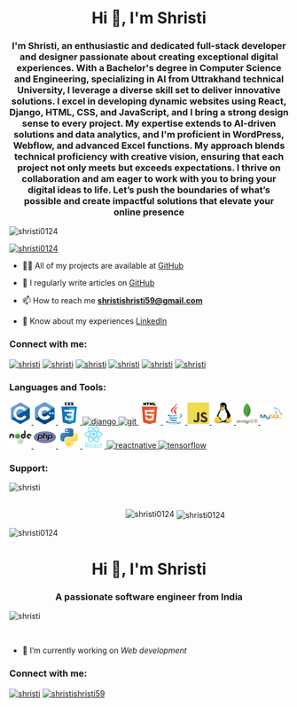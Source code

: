 <h1 align="center">Hi 👋, I'm Shristi</h1>
<h3 align="center">I'm Shristi, an enthusiastic and dedicated full-stack developer and designer passionate about creating exceptional digital experiences. With a Bachelor's degree in Computer Science and Engineering, specializing in AI from Uttrakhand technical University, I leverage a diverse skill set to deliver innovative solutions. I excel in developing dynamic websites using React, Django, HTML, CSS, and JavaScript, and I bring a strong design sense to every project. My expertise extends to AI-driven solutions and data analytics, and I'm proficient in WordPress, Webflow, and advanced Excel functions. My approach blends technical proficiency with creative vision, ensuring that each project not only meets but exceeds expectations. I thrive on collaboration and am eager to work with you to bring your digital ideas to life. Let’s push the boundaries of what’s possible and create impactful solutions that elevate your online presence</h3>

<p align="left"> <img src="https://komarev.com/ghpvc/?username=shristi0124&label=Profile%20views&color=0e75b6&style=flat" alt="shristi0124" /> </p>

<p align="left"> <a href="https://github.com/ryo-ma/github-profile-trophy"><img src="https://github-profile-trophy.vercel.app/?username=shristi0124" alt="shristi0124" /></a> </p>

- 👨‍💻 All of my projects are available at [GitHub](GitHub)

- 📝 I regularly write articles on [GitHub](GitHub)

- 📫 How to reach me **shristishristi59@gmail.com**

- 📄 Know about my experiences [LinkedIn](LinkedIn)

<h3 align="left">Connect with me:</h3>
<p align="left">
<a href="https://linkedin.com/in/shristi" target="blank"><img align="center" src="https://raw.githubusercontent.com/rahuldkjain/github-profile-readme-generator/master/src/images/icons/Social/linked-in-alt.svg" alt="shristi" height="30" width="40" /></a>
<a href="https://fb.com/shristi" target="blank"><img align="center" src="https://raw.githubusercontent.com/rahuldkjain/github-profile-readme-generator/master/src/images/icons/Social/facebook.svg" alt="shristi" height="30" width="40" /></a>
<a href="https://instagram.com/shristi" target="blank"><img align="center" src="https://raw.githubusercontent.com/rahuldkjain/github-profile-readme-generator/master/src/images/icons/Social/instagram.svg" alt="shristi" height="30" width="40" /></a>
<a href="https://www.leetcode.com/shristi" target="blank"><img align="center" src="https://raw.githubusercontent.com/rahuldkjain/github-profile-readme-generator/master/src/images/icons/Social/leet-code.svg" alt="shristi" height="30" width="40" /></a>
<a href="https://auth.geeksforgeeks.org/user/shristi" target="blank"><img align="center" src="https://raw.githubusercontent.com/rahuldkjain/github-profile-readme-generator/master/src/images/icons/Social/geeks-for-geeks.svg" alt="shristi" height="30" width="40" /></a>
<a href="https://discord.gg/shristi" target="blank"><img align="center" src="https://raw.githubusercontent.com/rahuldkjain/github-profile-readme-generator/master/src/images/icons/Social/discord.svg" alt="shristi" height="30" width="40" /></a>
</p>

<h3 align="left">Languages and Tools:</h3>
<p align="left"> <a href="https://www.cprogramming.com/" target="_blank" rel="noreferrer"> <img src="https://raw.githubusercontent.com/devicons/devicon/master/icons/c/c-original.svg" alt="c" width="40" height="40"/> </a> <a href="https://www.w3schools.com/cpp/" target="_blank" rel="noreferrer"> <img src="https://raw.githubusercontent.com/devicons/devicon/master/icons/cplusplus/cplusplus-original.svg" alt="cplusplus" width="40" height="40"/> </a> <a href="https://www.w3schools.com/css/" target="_blank" rel="noreferrer"> <img src="https://raw.githubusercontent.com/devicons/devicon/master/icons/css3/css3-original-wordmark.svg" alt="css3" width="40" height="40"/> </a> <a href="https://www.djangoproject.com/" target="_blank" rel="noreferrer"> <img src="https://cdn.worldvectorlogo.com/logos/django.svg" alt="django" width="40" height="40"/> </a> <a href="https://git-scm.com/" target="_blank" rel="noreferrer"> <img src="https://www.vectorlogo.zone/logos/git-scm/git-scm-icon.svg" alt="git" width="40" height="40"/> </a> <a href="https://www.w3.org/html/" target="_blank" rel="noreferrer"> <img src="https://raw.githubusercontent.com/devicons/devicon/master/icons/html5/html5-original-wordmark.svg" alt="html5" width="40" height="40"/> </a> <a href="https://www.java.com" target="_blank" rel="noreferrer"> <img src="https://raw.githubusercontent.com/devicons/devicon/master/icons/java/java-original.svg" alt="java" width="40" height="40"/> </a> <a href="https://developer.mozilla.org/en-US/docs/Web/JavaScript" target="_blank" rel="noreferrer"> <img src="https://raw.githubusercontent.com/devicons/devicon/master/icons/javascript/javascript-original.svg" alt="javascript" width="40" height="40"/> </a> <a href="https://www.linux.org/" target="_blank" rel="noreferrer"> <img src="https://raw.githubusercontent.com/devicons/devicon/master/icons/linux/linux-original.svg" alt="linux" width="40" height="40"/> </a> <a href="https://www.mongodb.com/" target="_blank" rel="noreferrer"> <img src="https://raw.githubusercontent.com/devicons/devicon/master/icons/mongodb/mongodb-original-wordmark.svg" alt="mongodb" width="40" height="40"/> </a> <a href="https://www.mysql.com/" target="_blank" rel="noreferrer"> <img src="https://raw.githubusercontent.com/devicons/devicon/master/icons/mysql/mysql-original-wordmark.svg" alt="mysql" width="40" height="40"/> </a> <a href="https://nodejs.org" target="_blank" rel="noreferrer"> <img src="https://raw.githubusercontent.com/devicons/devicon/master/icons/nodejs/nodejs-original-wordmark.svg" alt="nodejs" width="40" height="40"/> </a> <a href="https://www.php.net" target="_blank" rel="noreferrer"> <img src="https://raw.githubusercontent.com/devicons/devicon/master/icons/php/php-original.svg" alt="php" width="40" height="40"/> </a> <a href="https://www.python.org" target="_blank" rel="noreferrer"> <img src="https://raw.githubusercontent.com/devicons/devicon/master/icons/python/python-original.svg" alt="python" width="40" height="40"/> </a> <a href="https://reactjs.org/" target="_blank" rel="noreferrer"> <img src="https://raw.githubusercontent.com/devicons/devicon/master/icons/react/react-original-wordmark.svg" alt="react" width="40" height="40"/> </a> <a href="https://reactnative.dev/" target="_blank" rel="noreferrer"> <img src="https://reactnative.dev/img/header_logo.svg" alt="reactnative" width="40" height="40"/> </a> <a href="https://www.tensorflow.org" target="_blank" rel="noreferrer"> <img src="https://www.vectorlogo.zone/logos/tensorflow/tensorflow-icon.svg" alt="tensorflow" width="40" height="40"/> </a> </p>


<h3 align="left">Support:</h3>
<p><a href="https://www.buymeacoffee.com/shristi"> <img align="left" src="https://cdn.buymeacoffee.com/buttons/v2/default-yellow.png" height="50" width="210" alt="shristi" /></a></p><br><br>


<p><img align="left" src="https://github-readme-stats.vercel.app/api/top-langs?username=shristi0124&show_icons=true&locale=en&layout=compact" alt="shristi0124" /></p>

<p>&nbsp;<img align="center" src="https://github-readme-stats.vercel.app/api?username=shristi0124&show_icons=true&locale=en" alt="shristi0124" /></p>

<p><img align="center" src="https://github-readme-streak-stats.herokuapp.com/?user=shristi0124&" alt="shristi0124" /></p>








<h1 align="center">Hi 👋, I'm Shristi</h1>
<h3 align="center">A passionate software engineer from India</h3>

<p align="left"> <img src="https://komarev.com/ghpvc/?username=shristi&label=Profile%20views&color=0e75b6&style=flat" alt="shristi" /> </p>

<p align="left"> <a href="https://twitter.com/" target="blank"><img src="https://img.shields.io/twitter/follow/?logo=twitter&style=for-the-badge" alt="" /></a> </p>

- 🔭 I’m currently working on *Web development*

<h3 align="left">Connect with me:</h3>
<p align="left">
<a href="https://linkedin.com/in/shristi" target="blank"><img align="center" src="https://raw.githubusercontent.com/rahuldkjain/github-profile-readme-generator/master/src/images/icons/Social/linked-in-alt.svg" alt="shristi" height="30" width="40" /></a>
<a href="https://www.leetcode.com/shristishristi59" target="blank"><img align="center" src="https://raw.githubusercontent.com/rahuldkjain/github-profile-readme-generator/master/src/images/icons/Social/leet-code.svg" alt="shristishristi59" height="30" width="40" /></a>
</p>


